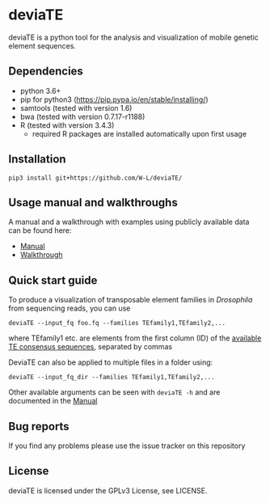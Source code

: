 # deviaTE

deviaTE is a python tool for the analysis and visualization of mobile genetic element sequences.

## Dependencies

* python 3.6+
* pip for python3 (https://pip.pypa.io/en/stable/installing/)
* samtools (tested with version 1.6)
* bwa (tested with version 0.7.17-r1188)
* R (tested with version 3.4.3)
  * required R packages are installed automatically upon first usage


## Installation

```pip3 install git+https://github.com/W-L/deviaTE/```

## Usage manual and walkthroughs

A manual and a walkthrough with examples using publicly available data can be found here:

* [Manual](https://github.com/W-L/deviaTE/blob/master/doc/MANUAL.md) 
* [Walkthrough](https://github.com/W-L/deviaTE/blob/master/doc/WALKTHROUGH.md) 


## Quick start guide

To produce a visualization of transposable element families in *Drosophila* from sequencing reads, you can use

```deviaTE --input_fq foo.fq --families TEfamily1,TEfamily2,...```

where TEfamily1 etc. are elements from the first column (ID) of the [available TE consensus sequences](https://github.com/W-L/deviaTE/blob/master/deviaTE/lib/te_table), separated by commas

DeviaTE can also be applied to multiple files in a folder using:

```deviaTE --input_fq_dir --families TEfamily1,TEfamily2,...```

Other available arguments can be seen with ```deviaTE -h``` and are documented in the [Manual](https://github.com/W-L/deviaTE/blob/master/doc/MANUAL.md) 


## Bug reports
If you find any problems please use the issue tracker on this repository


## License
deviaTE is licensed under the GPLv3 License, see LICENSE.


